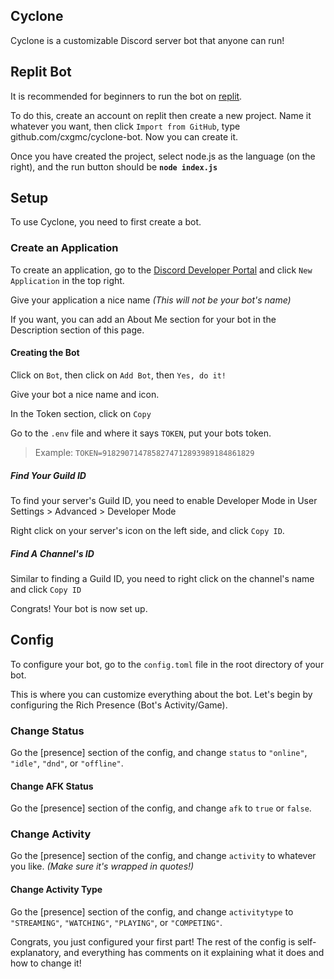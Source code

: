 ## Cyclone
Cyclone is a customizable Discord server bot that anyone can run!


## Replit Bot
It is recommended for beginners to run the bot on [replit](https://replit.com/).

To do this, create an account on replit then create a new project. Name it whatever you want, then click `Import from GitHub`, type github.com/cxgmc/cyclone-bot. Now you can create it.

Once you have created the project, select node.js as the language (on the right), and the run button should be **`node index.js`**


## Setup
To use Cyclone, you need to first create a bot.

### Create an Application
To create an application, go to the <a href="https://discord.com/developers/applications" target="_blank">Discord Developer Portal</a> and click `New Application` in the top right.

Give your application a nice name *(This will not be your bot's name)*

If you want, you can add an About Me section for your bot in the Description section of this page.

#### Creating the Bot
Click on `Bot`, then click on `Add Bot`, then `Yes, do it!`

Give your bot a nice name and icon.

In the Token section, click on `Copy`

Go to the `.env` file and where it says `TOKEN`, put your bots token.

> Example: `TOKEN=9182907147858274712893989184861829`

##### Find Your Guild ID

To find your server's Guild ID, you need to enable Developer Mode in User Settings > Advanced > Developer Mode

Right click on your server's icon on the left side, and click `Copy ID`.

##### Find A Channel's ID

Similar to finding a Guild ID, you need to right click on the channel's name and click `Copy ID`

Congrats! Your bot is now set up.

## Config

To configure your bot, go to the `config.toml` file in the root directory of your bot.

This is where you can customize everything about the bot. Let's begin by configuring the Rich Presence (Bot's Activity/Game).

### Change Status
Go the [presence] section of the config, and change `status` to `"online"`, `"idle"`, `"dnd"`, or `"offline"`.

#### Change AFK Status
Go the [presence] section of the config, and change `afk` to `true` or `false`.

### Change Activity
Go the [presence] section of the config, and change `activity` to whatever you like. *(Make sure it's wrapped in quotes!)*

#### Change Activity Type
Go the [presence] section of the config, and change `activitytype` to `"STREAMING"`, `"WATCHING"`, `"PLAYING"`, or `"COMPETING"`.

Congrats, you just configured your first part! The rest of the config is self-explanatory, and everything has comments on it explaining what it does and how to change it!
